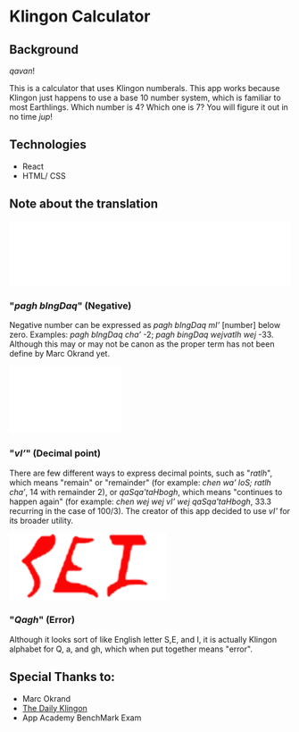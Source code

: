# Klingon Calculator

## Background

_qavan_! 

This is a calculator that uses Klingon numberals. This app works because Klingon just
happens to use a base 10 number system, which is familiar to most Earthlings. Which number
is 4? Which one is 7? You will figure it out in no time _jup_!

## Technologies
* React
* HTML/ CSS

## Note about the translation

![Negative](https://raw.githubusercontent.com/Yu-HuanWu/Klingon_Calculator/6ef915ad81f53c5ec33782d1f02c0e7e3809aaf9/public/KlingonNegative.svg)

### "_pagh bIngDaq_" (Negative)

Negative number can be expressed as _pagh bIngDaq mI’_ [number] below zero. Examples: _pagh bIngDaq cha’_ -2; _pagh bingDaq wejvatlh wej_ -33. Although this may 
or may not be canon as the proper term has not been define by Marc Okrand yet.


![Decimal](https://raw.githubusercontent.com/Yu-HuanWu/Klingon_Calculator/6926b011a46f0195bf1c2c0de7c027900a4633c7/public/KlingonDecimal.svg)

### "_vI’_" (Decimal point)

There are few different ways to express decimal points, such as "_ratlh_", which means
"remain" or "remainder" (for example: _chen wa’ loS; ratlh cha’_, 14 with remainder 2), or 
_qaSqa'taHbogh_, which means "continues to happen again" (for example: _chen wej wej vI’ wej qaSqa'taHbogh_, 33.3 recurring in the case of 100/3). The creator of this app decided to
use _vI'_ for its broader utility.


![Error](https://raw.githubusercontent.com/Yu-HuanWu/Klingon_Calculator/6926b011a46f0195bf1c2c0de7c027900a4633c7/public/KlingonError.svg)

### "_Qagh_" (Error)

Although it looks sort of like English letter S,E, and I, it is actually Klingon
alphabet for Q, a, and gh, which when put together means "error".

## Special Thanks to:
* Marc Okrand
* [The Daily Klingon](https://daily-klingon.tumblr.com/post/177667068522/simple-mathematical-operations)
* App Academy BenchMark Exam